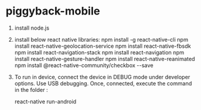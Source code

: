 # piggyback-mobile
1. install node.js
2. install below react native libraries:
   npm install -g react-native-cli
   npm install react-native-geolocation-service
   npm install react-native-fbsdk
   npm install react-navigation-stack
   npm install  react-navigation
   npm install react-native-gesture-handler
   npm install react-native-reanimated
   npm install @react-native-community/checkbox --save

3. To run in device, connect the device in DEBUG mode under developer options. Use USB debugging.
    Once, connected, execute the command in the folder :

    react-native run-android
